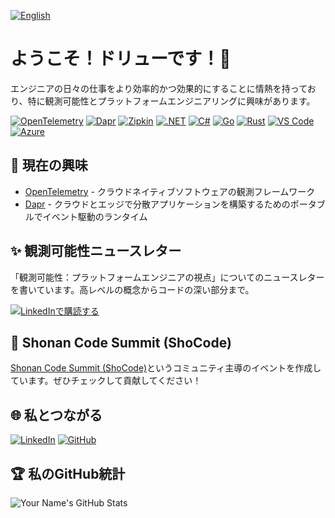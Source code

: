[![English](https://img.shields.io/badge/🇬🇧-English-white?style=plastic)](README.md)

# ようこそ！ドリューです！👋

エンジニアの日々の仕事をより効率的かつ効果的にすることに情熱を持っており、特に観測可能性とプラットフォームエンジニアリングに興味があります。

[![OpenTelemetry](https://img.shields.io/badge/OpenTelemetry-blue?logo=opentelemetry)](https://opentelemetry.io/)
[![Dapr](https://img.shields.io/badge/Dapr-blueviolet?logo=dapr)](https://dapr.io/)
[![Zipkin](https://img.shields.io/badge/Zipkin-brightgreen?logo=apache)](https://zipkin.io/)
[![.NET](https://img.shields.io/badge/.NET-5C2D91?logo=.net)](https://dotnet.microsoft.com/)
[![C#](https://img.shields.io/badge/C%23-239120?logo=csharp)](https://docs.microsoft.com/en-us/dotnet/csharp/)
[![Go](https://img.shields.io/badge/Go-gray?logo=go)](https://golang.org/)
[![Rust](https://img.shields.io/badge/Rust-black?logo=rust)](https://www.rust-lang.org/)
[![VS Code](https://img.shields.io/badge/VS%20Code-007ACC?logo=visualstudiocode)](https://code.visualstudio.com/)
[![Azure](https://img.shields.io/badge/Azure-0089D6?logo=microsoftazure)](https://azure.microsoft.com/)

## 🌱 現在の興味

- [OpenTelemetry](https://github.com/open-telemetry) - クラウドネイティブソフトウェアの観測フレームワーク
- [Dapr](https://github.com/dapr) - クラウドとエッジで分散アプリケーションを構築するためのポータブルでイベント駆動のランタイム

## ✨ 観測可能性ニュースレター 

「観測可能性：プラットフォームエンジニアの視点」についてのニュースレターを書いています。高レベルの概念からコードの深い部分まで。

[![LinkedInで購読する](https://img.shields.io/badge/-LinkedIn%20で%20購読-blue?style=flat&logo=LinkedIn&logoColor=white)](https://www.linkedin.com/build-relation/newsletter-follow?entityUrn=7056157670537375744)

## 🚀 Shonan Code Summit (ShoCode)

[Shonan Code Summit (ShoCode)](https://github.com/ShoCodeJP/ShoCode)というコミュニティ主導のイベントを作成しています。ぜひチェックして貢献してください！

## 🌐 私とつながる

[![LinkedIn](https://img.shields.io/badge/-LinkedIn-blue?style=flat&logo=LinkedIn&logoColor=white)](https://www.linkedin.com/in/drewby/)
[![GitHub](https://img.shields.io/badge/-GitHub-black?style=flat&logo=Github&logoColor=white)](https://github.com/drewby)

## 🏆 私のGitHub統計

![Your Name's GitHub Stats](https://github-readme-stats.vercel.app/api?username=drewby&show_icons=true&theme=radical)
```
